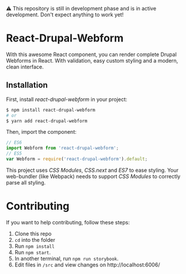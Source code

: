 :warning: This repository is still in development phase and is in active development. Don't expect anything to work yet!

# React-Drupal-Webform
With this awesome React component, you can render complete Drupal Webforms in React. With validation, easy custom styling and a modern, clean interface.

## Installation

First, install *react-drupal-webform* in your project:
```bash
$ npm install react-drupal-webform
# or
$ yarn add react-drupal-webform
```
Then, import the component:
```javascript
// ES6
import Webform from 'react-drupal-webform';
// ES5
var Webform = require('react-drupal-webform').default;
```
This project uses *CSS Modules*, *CSS.next* and *ES7* to ease styling. Your web-bundler (like Webpack) needs to support *CSS Modules* to correctly parse all styling. 
# Contributing

If you want to help contributing, follow these steps:

1. Clone this repo
2. `cd` into the folder
3. Run `npm install`
4. Run `npm start`.
5. In another terminal, run `npm run storybook`.
6. Edit files in `/src` and view changes on http://localhost:6006/
